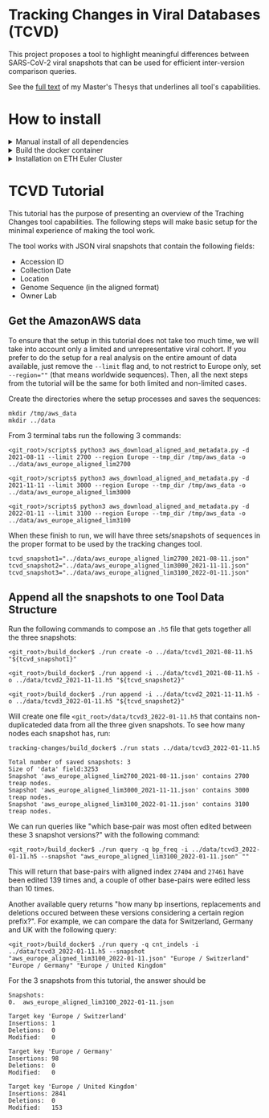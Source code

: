 # Tracking Changes in Viral Databases (TCVD)

This project proposes a tool to highlight meaningful differences between SARS-CoV-2 viral snapshots that can be used for efficient inter-version comparison queries.

See the [full text](https://doi.org/10.3929/ethz-b-000555485) of my Master's Thesys that underlines all tool's capabilities.

# How to install

<details>
  <summary markdown="span"> Manual install of all dependencies </summary>

## Manual install of all dependencies

Ensure that all the following packages are installed:

```
apt-get install -y curl libtool cmake gcc-10 gcc-10-base g++-10 libcurl4-openssl-dev wget python3 xz-utils python3-pandas python3-requests
```

Download and build the HDF5 library:

```
cd <local_libraries>
wget https://support.hdfgroup.org/ftp/HDF5/releases/hdf5-1.12/hdf5-1.12.2/src/CMake-hdf5-1.12.2.tar.gz
tar -zxvf CMake-hdf5-1.12.2.tar.gz
cd CMake-hdf5-1.12.2
CC="gcc-10" CXX="g++-10" ctest -S HDF5config.cmake,BUILD_GENERATOR=Unix -C Release -VV -O hdf5.log
./HDF5-1.12.2-Linux.sh
```

Clone and build this git repository with all submodules:

```
git clone --recurse-submodules https://gitlab.ethz.ch/rmuntean/tracking-changes.git
mkdir tracking-changes/build
cd tracking-changes/build
CC="gcc-10" CXX="g++-10" HDF5_ROOT="<local_libraries>/CMake-hdf5-1.12.2/HDF_Group/HDF5/1.12.2/" cmake -D CMAKE_BUILD_TYPE=Release ..
make
```

Run the available tests and check if everything works well:

```
./unit_tests --gtest_brief=0 --gtest_filter="*"
python3 ../integration_tests/main.py

```
</details>

<details>
  <summary markdown="span"> Build the docker container </summary>

## Build the docker container

All the manual steps to install and link the dependencies have already been added inside a docker file. This facilitates the process to get the tool ready to run on any machine.


Build the docker image:
```
docker build -t ctc_docker:v1 .
```

And run it inside a docker container:
```
docker run -i -t ctc_docker:v1 /bin/bash
```
</details>

<details>
  <summary markdown="span"> Installation on ETH Euler Cluster  </summary> 

## Installation on ETH Euler Cluster

All these dependency steps are not needed in case of using the Euler Cluster available to ETH staff. Instead, you would need only to load the following modules:

```
module load cmake/3.11.0
module load libtool/2.4.6
module load gcc/8.2.0
module load python/3.8.5
module load hdf5
```

Clone and build this git repository with all submodules:

```
git clone --recurse-submodules https://gitlab.ethz.ch/rmuntean/tracking-changes.git
mkdir tracking-changes/build
cd tracking-changes/build
EULER_LDAP="rmuntean" cmake -D CMAKE_BUILD_TYPE=Release ..
make
```

Run the available tests and check if everything works well:

```
./unit_tests --gtest_brief=0 --gtest_filter="*"
python3 ../integration_tests/main.py

```
</details>

# TCVD Tutorial

This tutorial has the purpose of presenting an overview of the Traching Changes tool capabilities. The following steps will make basic setup for the minimal experience of making the tool work.

The tool works with JSON viral snapshots that contain the following fields:

- Accession ID
- Collection Date
- Location
- Genome Sequence (in the aligned format)
- Owner Lab


## Get the AmazonAWS data

To ensure that the setup in this tutorial does not take too much time, we will take into account only a limited and unrepresentative viral cohort. If you prefer to do the setup for a real analysis on the entire amount of data available, just remove the `--limit` flag and, to not restrict to Europe only, set `--region=""` (that means worldwide sequences). Then, all the next steps from the tutorial will be the same for both limited and non-limited cases. 

Create the directories where the setup processes and saves the sequences:

```
mkdir /tmp/aws_data
mkdir ../data
```

From 3 terminal tabs run the following 3 commands:

```
<git_root>/scripts$ python3 aws_download_aligned_and_metadata.py -d 2021-08-11 --limit 2700 --region Europe --tmp_dir /tmp/aws_data -o ../data/aws_europe_aligned_lim2700

<git_root>/scripts$ python3 aws_download_aligned_and_metadata.py -d 2021-11-11 --limit 3000 --region Europe --tmp_dir /tmp/aws_data -o ../data/aws_europe_aligned_lim3000

<git_root>/scripts$ python3 aws_download_aligned_and_metadata.py -d 2022-01-11 --limit 3100 --region Europe --tmp_dir /tmp/aws_data -o ../data/aws_europe_aligned_lim3100
```

When these finish to run, we will have three sets/snapshots of sequences in the proper format to be used by the tracking changes tool.

```
tcvd_snapshot1="../data/aws_europe_aligned_lim2700_2021-08-11.json"
tcvd_snapshot2="../data/aws_europe_aligned_lim3000_2021-11-11.json"
tcvd_snapshot3="../data/aws_europe_aligned_lim3100_2022-01-11.json"
```


## Append all the snapshots to one Tool Data Structure

Run the following commands to compose an `.h5` file that gets together all the three snapshots:

```
<git_root>/build_docker$ ./run create -o ../data/tcvd1_2021-08-11.h5 "${tcvd_snapshot1}"

<git_root>/build_docker$ ./run append -i ../data/tcvd1_2021-08-11.h5 -o ../data/tcvd2_2021-11-11.h5 "${tcvd_snapshot2}"

<git_root>/build_docker$ ./run append -i ../data/tcvd2_2021-11-11.h5 -o ../data/tcvd3_2022-01-11.h5 "${tcvd_snapshot2}"
```

Will create one file `<git_root>/data/tcvd3_2022-01-11.h5` that contains non-duplicateded data from all the three given snapshots. To see how many nodes each snapshot has, run:

```
tracking-changes/build_docker$ ./run stats ../data/tcvd3_2022-01-11.h5 

Total number of saved snapshots: 3
Size of 'data' field:3253
Snapshot 'aws_europe_aligned_lim2700_2021-08-11.json' contains 2700 treap nodes.
Snapshot 'aws_europe_aligned_lim3000_2021-11-11.json' contains 3000 treap nodes.
Snapshot 'aws_europe_aligned_lim3100_2022-01-11.json' contains 3100 treap nodes.
```

We can run queries like "which base-pair was most often edited between these 3 snapshot versions?" with the following command:

```
<git_root>/build_docker$ ./run query -q bp_freq -i ../data/tcvd3_2022-01-11.h5 --snapshot "aws_europe_aligned_lim3100_2022-01-11.json" ""
```

This will return that base-pairs with aligned index `27404` and `27461` have been edited 139 times and, a couple of other base-pairs were edited less than 10 times.

Another available query returns "how many bp insertions, replacements and deletions occured between these versions considering a certain region prefix?". For example, we can compare the data for Switzerland, Germany and UK with the following query:

```
<git_root>/build_docker$ ./run query -q cnt_indels -i ../data/tcvd3_2022-01-11.h5 --snapshot "aws_europe_aligned_lim3100_2022-01-11.json" "Europe / Switzerland" "Europe / Germany" "Europe / United Kingdom"
```

For the 3 snapshots from this tutorial, the answer should be

```
Snapshots:
0.	aws_europe_aligned_lim3100_2022-01-11.json

Target key 'Europe / Switzerland'
Insertions:	1	
Deletions:	0	
Modified:	0	

Target key 'Europe / Germany'
Insertions:	98	
Deletions:	0	
Modified:	0	

Target key 'Europe / United Kingdom'
Insertions:	2841	
Deletions:	0	
Modified:	153
```
